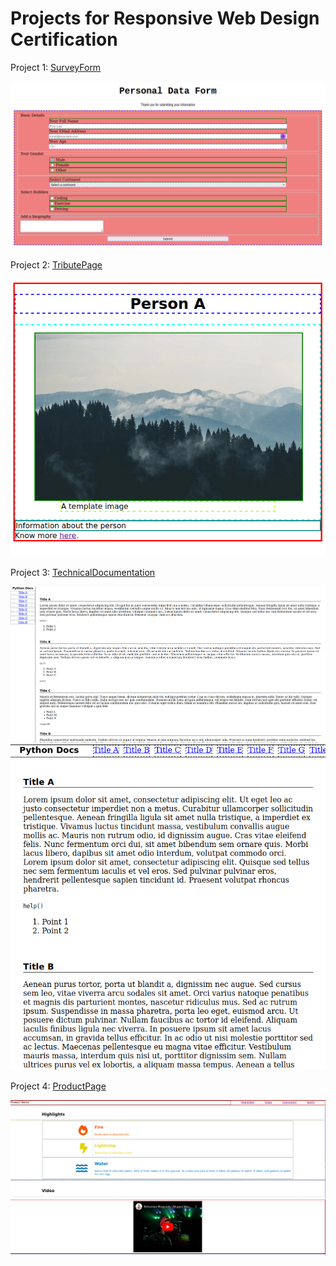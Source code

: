 # Projects for Responsive Web Design Certification

Project 1: [SurveyForm](./SurveyForm/README.md)

![Sample image](./imgs/personal-data-form.png)

Project 2: [TributePage](./TributePage/README.md)

![Sample image](./imgs/tribute-page.png)

Project 3: [TechnicalDocumentation](./TechnicalDocumentation/)

![Sample image 1](./imgs/technical-doc-1.png)
![Sample image 2](./imgs/technical-doc-2.png)

Project 4: [ProductPage](./ProductPage/)

![Sample image](./imgs/product-page.png)
